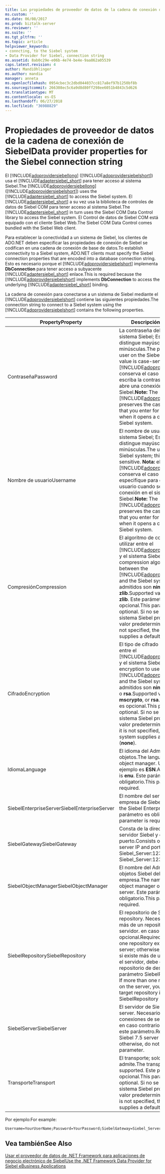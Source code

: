 ```yaml
---
title: Las propiedades de proveedor de datos de la cadena de conexión de Siebel | Microsoft Docs
ms.custom: ''
ms.date: 06/08/2017
ms.prod: biztalk-server
ms.reviewer: ''
ms.suite: ''
ms.tgt_pltfrm: ''
ms.topic: article
helpviewer_keywords:
- conncting, to the Siebel system
- Data Provider for Siebel, connection string
ms.assetid: 8ab0c29e-e06b-4e74-be4e-9aa862a05539
caps.latest.revision: 4
author: MandiOhlinger
ms.author: mandia
manager: anneta
ms.openlocfilehash: 0954cbec3c2dbd044037cc817a8ef97b1250bf8b
ms.sourcegitcommit: 266308ec5c6a9d8d80ff298ee6051b4843c5d626
ms.translationtype: MT
ms.contentlocale: es-ES
ms.lasthandoff: 06/27/2018
ms.locfileid: "36988829"
---
```

# <a name="data-provider-properties-for-the-siebel-connection-string"></a><span data-ttu-id="d2189-102">Propiedades de proveedor de datos de la cadena de conexión de Siebel</span><span class="sxs-lookup"><span data-stu-id="d2189-102">Data provider properties for the Siebel connection string</span></span>
<span data-ttu-id="d2189-103">El [!INCLUDE[adoprovidersiebellong](../../includes/adoprovidersiebellong-md.md)] ([!INCLUDE[adoprovidersiebelshort](../../includes/adoprovidersiebelshort-md.md)]) usa el [!INCLUDE[adaptersiebel_short](../../includes/adaptersiebel-short-md.md)] para tener acceso al sistema Siebel.</span><span class="sxs-lookup"><span data-stu-id="d2189-103">The [!INCLUDE[adoprovidersiebellong](../../includes/adoprovidersiebellong-md.md)] ([!INCLUDE[adoprovidersiebelshort](../../includes/adoprovidersiebelshort-md.md)]) uses the [!INCLUDE[adaptersiebel_short](../../includes/adaptersiebel-short-md.md)] to access the Siebel system.</span></span> <span data-ttu-id="d2189-104">El [!INCLUDE[adaptersiebel_short](../../includes/adaptersiebel-short-md.md)] a su vez usa la biblioteca de controles de datos de Siebel COM para tener acceso al sistema Siebel.</span><span class="sxs-lookup"><span data-stu-id="d2189-104">The [!INCLUDE[adaptersiebel_short](../../includes/adaptersiebel-short-md.md)] in turn uses the Siebel COM Data Control library to access the Siebel system.</span></span> <span data-ttu-id="d2189-105">El Control de datos de Siebel COM está equipado con el cliente Siebel Web.</span><span class="sxs-lookup"><span data-stu-id="d2189-105">The Siebel COM Data Control comes bundled with the Siebel Web client.</span></span>  

 <span data-ttu-id="d2189-106">Para establecer la conectividad a un sistema de Siebel, los clientes de ADO.NET deben especificar las propiedades de conexión de Siebel se codifican en una cadena de conexión de base de datos.</span><span class="sxs-lookup"><span data-stu-id="d2189-106">To establish connectivity to a Siebel system, ADO.NET clients must specify the Siebel connection properties that are encoded into a database connection string.</span></span> <span data-ttu-id="d2189-107">Esto es necesario porque el [!INCLUDE[adoprovidersiebelshort](../../includes/adoprovidersiebelshort-md.md)] implementa **DbConnection** para tener acceso a subyacente [!INCLUDE[adaptersiebel_short](../../includes/adaptersiebel-short-md.md)] enlace.</span><span class="sxs-lookup"><span data-stu-id="d2189-107">This is required because the [!INCLUDE[adoprovidersiebelshort](../../includes/adoprovidersiebelshort-md.md)] implements **DbConnection** to access the underlying [!INCLUDE[adaptersiebel_short](../../includes/adaptersiebel-short-md.md)] binding.</span></span>  

 <span data-ttu-id="d2189-108">La cadena de conexión para conectarse a un sistema de Siebel mediante el [!INCLUDE[adoprovidersiebelshort](../../includes/adoprovidersiebelshort-md.md)] contiene las siguientes propiedades.</span><span class="sxs-lookup"><span data-stu-id="d2189-108">The connection string to connect to a Siebel system using the [!INCLUDE[adoprovidersiebelshort](../../includes/adoprovidersiebelshort-md.md)] contains the following properties.</span></span>  


|        <span data-ttu-id="d2189-109">Property</span><span class="sxs-lookup"><span data-stu-id="d2189-109">Property</span></span>        |                                                                                                                                                     <span data-ttu-id="d2189-110">Descripción</span><span class="sxs-lookup"><span data-stu-id="d2189-110">Description</span></span>                                                                                                                                                      |
|------------------------|----------------------------------------------------------------------------------------------------------------------------------------------------------------------------------------------------------------------------------------------------------------------------------------------------------------------|
|        <span data-ttu-id="d2189-111">Contraseña</span><span class="sxs-lookup"><span data-stu-id="d2189-111">Password</span></span>        |            <span data-ttu-id="d2189-112">La contraseña del usuario en el sistema Siebel; Este valor distingue mayúsculas de minúsculas.</span><span class="sxs-lookup"><span data-stu-id="d2189-112">The password for the user on the Siebel system; this value is case-sensitive.</span></span> <span data-ttu-id="d2189-113">**Nota:** el [!INCLUDE[adoprovidersiebelshort](../../includes/adoprovidersiebelshort-md.md)] conserva el caso del valor que escriba la contraseña cuando se abre una conexión en el sistema Siebel.</span><span class="sxs-lookup"><span data-stu-id="d2189-113">**Note:**  The [!INCLUDE[adoprovidersiebelshort](../../includes/adoprovidersiebelshort-md.md)] preserves the case of the value that you enter for the password when it opens a connection on the Siebel system.</span></span>             |
|        <span data-ttu-id="d2189-114">Nombre de usuario</span><span class="sxs-lookup"><span data-stu-id="d2189-114">Username</span></span>        |                  <span data-ttu-id="d2189-115">El nombre de usuario en el sistema Siebel; Este valor distingue mayúsculas de minúsculas.</span><span class="sxs-lookup"><span data-stu-id="d2189-115">The user name on the Siebel system; this value is case-sensitive.</span></span> <span data-ttu-id="d2189-116">**Nota:** el [!INCLUDE[adoprovidersiebelshort](../../includes/adoprovidersiebelshort-md.md)] conserva el caso del valor que especifique para el nombre de usuario cuando se abre una conexión en el sistema Siebel.</span><span class="sxs-lookup"><span data-stu-id="d2189-116">**Note:**  The [!INCLUDE[adoprovidersiebelshort](../../includes/adoprovidersiebelshort-md.md)] preserves the case of the value that you enter for the user name when it opens a connection on the Siebel system.</span></span>                  |
|      <span data-ttu-id="d2189-117">Compresión</span><span class="sxs-lookup"><span data-stu-id="d2189-117">Compression</span></span>       |      <span data-ttu-id="d2189-118">El algoritmo de compresión debe utilizar entre el [!INCLUDE[adoprovidersiebelshort](../../includes/adoprovidersiebelshort-md.md)] y el sistema Siebel.</span><span class="sxs-lookup"><span data-stu-id="d2189-118">The compression algorithm to use between the [!INCLUDE[adoprovidersiebelshort](../../includes/adoprovidersiebelshort-md.md)] and the Siebel system.</span></span> <span data-ttu-id="d2189-119">Los valores admitidos son **ninguno** o **zlib**.</span><span class="sxs-lookup"><span data-stu-id="d2189-119">Supported values are **none** or **zlib**.</span></span> <span data-ttu-id="d2189-120">Este parámetro es opcional.</span><span class="sxs-lookup"><span data-stu-id="d2189-120">This parameter is optional.</span></span> <span data-ttu-id="d2189-121">Si no se especifica, el sistema Siebel proporciona un valor predeterminado (**zlib**).</span><span class="sxs-lookup"><span data-stu-id="d2189-121">If it is not specified, the Siebel system supplies a default value (**zlib**).</span></span>       |
|       <span data-ttu-id="d2189-122">Cifrado</span><span class="sxs-lookup"><span data-stu-id="d2189-122">Encryption</span></span>       | <span data-ttu-id="d2189-123">El tipo de cifrado debe utilizar entre el [!INCLUDE[adoprovidersiebelshort](../../includes/adoprovidersiebelshort-md.md)] y el sistema Siebel.</span><span class="sxs-lookup"><span data-stu-id="d2189-123">The type of encryption to use between the [!INCLUDE[adoprovidersiebelshort](../../includes/adoprovidersiebelshort-md.md)] and the Siebel system.</span></span> <span data-ttu-id="d2189-124">Los valores admitidos son **ninguno**, **mscrypto**, o **rsa**.</span><span class="sxs-lookup"><span data-stu-id="d2189-124">Supported values are **none**, **mscrypto**, or **rsa**.</span></span> <span data-ttu-id="d2189-125">Este parámetro es opcional.</span><span class="sxs-lookup"><span data-stu-id="d2189-125">This parameter is optional.</span></span> <span data-ttu-id="d2189-126">Si no se especifica, el sistema Siebel proporciona un valor predeterminado (**ninguno**).</span><span class="sxs-lookup"><span data-stu-id="d2189-126">If it is not specified, the Siebel system supplies a default value (**none**).</span></span> |
|        <span data-ttu-id="d2189-127">Idioma</span><span class="sxs-lookup"><span data-stu-id="d2189-127">Language</span></span>        |                                                                                                             <span data-ttu-id="d2189-128">El idioma del Administrador de objetos.</span><span class="sxs-lookup"><span data-stu-id="d2189-128">The language of the object manager.</span></span> <span data-ttu-id="d2189-129">Un valor de ejemplo es **ESN**.</span><span class="sxs-lookup"><span data-stu-id="d2189-129">An example value is **enu**.</span></span> <span data-ttu-id="d2189-130">Este parámetro es obligatorio.</span><span class="sxs-lookup"><span data-stu-id="d2189-130">This parameter is required.</span></span>                                                                                                             |
| <span data-ttu-id="d2189-131">SiebelEnterpriseServer</span><span class="sxs-lookup"><span data-stu-id="d2189-131">SiebelEnterpriseServer</span></span> |                                                                                                                        <span data-ttu-id="d2189-132">El nombre del servidor de empresa de Siebel.</span><span class="sxs-lookup"><span data-stu-id="d2189-132">The name of the Siebel Enterprise Server.</span></span> <span data-ttu-id="d2189-133">Este parámetro es obligatorio.</span><span class="sxs-lookup"><span data-stu-id="d2189-133">This parameter is required.</span></span>                                                                                                                         |
|     <span data-ttu-id="d2189-134">SiebelGateway</span><span class="sxs-lookup"><span data-stu-id="d2189-134">SiebelGateway</span></span>      |                                                                                                                     <span data-ttu-id="d2189-135">Consta de la dirección IP del servidor Siebel y el puerto.</span><span class="sxs-lookup"><span data-stu-id="d2189-135">Consists of the Siebel server IP and port.</span></span> <span data-ttu-id="d2189-136">Por ejemplo, Siebel_Server:1234.</span><span class="sxs-lookup"><span data-stu-id="d2189-136">For example, Siebel_Server:1234.</span></span>                                                                                                                      |
|  <span data-ttu-id="d2189-137">SiebelObjectManager</span><span class="sxs-lookup"><span data-stu-id="d2189-137">SiebelObjectManager</span></span>   |                                                                                                             <span data-ttu-id="d2189-138">El nombre del Administrador de objetos Siebel del servidor de empresa.</span><span class="sxs-lookup"><span data-stu-id="d2189-138">The name of the Siebel object manager on the enterprise server.</span></span> <span data-ttu-id="d2189-139">Este parámetro es obligatorio.</span><span class="sxs-lookup"><span data-stu-id="d2189-139">This parameter is required.</span></span>                                                                                                              |
|    <span data-ttu-id="d2189-140">SiebelRepository</span><span class="sxs-lookup"><span data-stu-id="d2189-140">SiebelRepository</span></span>    |                                     <span data-ttu-id="d2189-141">El repositorio de Siebel.</span><span class="sxs-lookup"><span data-stu-id="d2189-141">The Siebel repository.</span></span> <span data-ttu-id="d2189-142">Necesario si existe más de un repositorio en el servidor. en caso contrario, es opcional.</span><span class="sxs-lookup"><span data-stu-id="d2189-142">Required if more than one repository exists on the server; otherwise, optional.</span></span> <span data-ttu-id="d2189-143">**Nota:** si existe más de un repositorio en el servidor, debe especificar un repositorio de destino en el parámetro SiebelRepository.</span><span class="sxs-lookup"><span data-stu-id="d2189-143">**Note:**  If more than one repository exists on the server, you must specify a target repository in the SiebelRepository parameter.</span></span>                                      |
|      <span data-ttu-id="d2189-144">SiebelServer</span><span class="sxs-lookup"><span data-stu-id="d2189-144">SiebelServer</span></span>      |                                                                                                       <span data-ttu-id="d2189-145">El servidor de Siebel.</span><span class="sxs-lookup"><span data-stu-id="d2189-145">The Siebel server.</span></span> <span data-ttu-id="d2189-146">Necesario para todas las conexiones de servidor Siebel 7.5; en caso contrario, no establezca este parámetro.</span><span class="sxs-lookup"><span data-stu-id="d2189-146">Required for all Siebel 7.5 server connections; otherwise, do not set this parameter.</span></span>                                                                                                       |
|       <span data-ttu-id="d2189-147">Transporte</span><span class="sxs-lookup"><span data-stu-id="d2189-147">Transport</span></span>        |                                                                               <span data-ttu-id="d2189-148">El transporte; solo **tcpip** se admite.</span><span class="sxs-lookup"><span data-stu-id="d2189-148">The transport; only **tcpip** is supported.</span></span> <span data-ttu-id="d2189-149">Este parámetro es opcional.</span><span class="sxs-lookup"><span data-stu-id="d2189-149">This parameter is optional.</span></span> <span data-ttu-id="d2189-150">Si no se especifica, el sistema Siebel proporciona un valor predeterminado (**tcpip**).</span><span class="sxs-lookup"><span data-stu-id="d2189-150">If it is not specified, the Siebel system supplies a default value (**tcpip**).</span></span>                                                                                |

 <span data-ttu-id="d2189-151">Por ejemplo:</span><span class="sxs-lookup"><span data-stu-id="d2189-151">For example:</span></span>  

```  
Username=YourUserName;Password=YourPassword;SiebelGateway=Siebel_Server:1234;SiebelObjectManager=obj_mgr;SiebelEnterpriseServer=ent_server;Language=enu;SiebelRepository=siebel_rep  
```  

## <a name="see-also"></a><span data-ttu-id="d2189-152">Vea también</span><span class="sxs-lookup"><span data-stu-id="d2189-152">See Also</span></span>  
 [<span data-ttu-id="d2189-153">Usar el proveedor de datos de .NET Framework para aplicaciones de negocio electrónico de Siebel</span><span class="sxs-lookup"><span data-stu-id="d2189-153">Use the .NET Framework Data Provider for Siebel eBusiness Applications</span></span>](../../adapters-and-accelerators/adapter-siebel/use-the-net-framework-data-provider-for-siebel-ebusiness-applications.md)